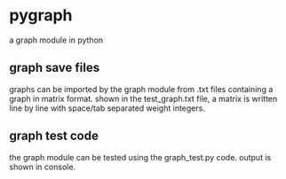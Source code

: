 # pygraph
a graph module in python

## graph save files
graphs can be imported by the graph module from .txt files containing a graph in matrix format.
shown in the test_graph.txt file, a matrix is written line by line with space/tab separated weight integers.

## graph test code
the graph module can be tested using the graph_test.py code.  output is shown in console.
